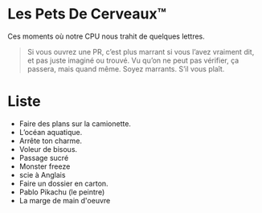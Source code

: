 # Les Pets De Cerveaux™

Ces moments où notre CPU nous trahit de quelques lettres.

> Si vous ouvrez une PR, c’est plus marrant si vous l’avez vraiment dit, et pas juste imaginé
> ou trouvé. Vu qu’on ne peut pas vérifier, ça passera, mais quand même. Soyez marrants.
> S’il vous plaît.

# Liste

- Faire des plans sur la camionette.
- L’océan aquatique.
- Arrête ton charme.
- Voleur de bisous.
- Passage sucré
- Monster freeze
- scie à Anglais
- Faire un dossier en carton.
- Pablo Pikachu (le peintre)
- La marge de main d'oeuvre
